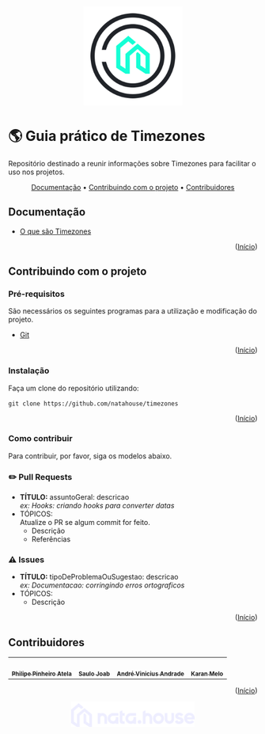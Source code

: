 <a name="readme-top"></a>

<p align="center">
  <img src="/assets/natahouse-logo-header.png" width="200">
</p>

# 🌎 Guia prático de Timezones

Repositório destinado a reunir informações sobre Timezones para facilitar o uso nos projetos.

<p align="center">
 <a href="#documentacao">Documentação</a> •
 <a href="#contribuindo-com-o-projeto">Contribuindo com o projeto</a> •
 <a href="#contribuidores">Contribuidores</a> 
</p>

## Documentação

- [O que são Timezones](./docs/conceitos/o-que-sao-timezones.md)

<p align="right">(<a href="#readme-top">Início</a>)</p>
  
## Contribuindo com o projeto
### Pré-requisitos

São necessários os seguintes programas para a utilização e modificação do projeto.

- [Git](https://www.google.com/url?sa=t&rct=j&q=&esrc=s&source=web&cd=&cad=rja&uact=8&ved=2ahUKEwih4PLP8NX6AhVZlZUCHReaAbQQFnoECAkQAQ&url=https%3A%2F%2Fgit-scm.com%2F&usg=AOvVaw1lFNWgbWf8FsbaoU4AOPBr)

<p align="right">(<a href="#readme-top">Início</a>)</p>

### Instalação

Faça um clone do repositório utilizando:

```
git clone https://github.com/natahouse/timezones
```

<p align="right">(<a href="#readme-top">Início</a>)</p>

### Como contribuir

Para contribuir, por favor, siga os modelos abaixo.

### ✏️ Pull Requests

- **TÍTULO:** assuntoGeral: descricao<br>
  _ex: Hooks: criando hooks para converter datas_
- TÓPICOS: <br>
  Atualize o PR se algum commit for feito.
  - Descrição
  - Referências

### ⚠️ Issues

- **TÍTULO:** tipoDeProblemaOuSugestao: descricao<br>
  _ex: Documentacao: corringindo erros ortograficos_
- TÓPICOS: <br>
  - Descrição

<p align="right">(<a href="#readme-top">Início</a>)</p>

## Contribuidores

<table>
  <tr>
    <td align="center"><a href="https://github.com/philipeatela"><img style="border-radius: 50%;" src="https://avatars.githubusercontent.com/u/9261021?v=4" width="100px;" alt=""/><br /><sub><b>Philipe Pinheiro Atela</b></sub></a><br />
    <td align="center"><a href="https://github.com/saulojoab"><img style="border-radius: 50%;" src="https://avatars.githubusercontent.com/u/37988252?v=4" width="100px;" alt=""/><br /><sub><b>Saulo Joab</b></sub></a><br />
    <td align="center"><a href="https://github.com/portugaAndre"><img style="border-radius: 50%;" src="https://avatars.githubusercontent.com/u/62671184?v=4" width="100px;" alt=""/><br /><sub><b>André Vinicius Andrade</b></sub></a><br />
    <td align="center"><a href="https://github.com/karanmelo"><img style="border-radius: 50%;" src="https://avatars.githubusercontent.com/u/7671485?v=4" width="100px;" alt=""/><br /><sub><b>Karan Melo</b></sub></a><br />
  </tr>
</table>

<p align="right">(<a href="#readme-top">Início</a>)</p>

<p align="center">
  <img src="/assets/natahouse-logo.png" width="250">
</p>

